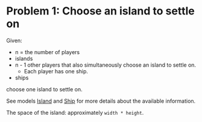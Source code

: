 # Problem 1: Choose an island to settle on

Given:

* n = the number of players
* islands
* n - 1 other players that also simultaneously choose an island to settle on.
    * Each player has one ship.
* ships

choose one island to settle on.

See models [Island](Island.py) and [Ship](Ship.py) for more details about the available information.

The space of the island: approximately `width * height`.
